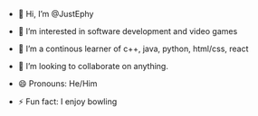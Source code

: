 - 👋 Hi, I’m @JustEphy
- 👀 I’m interested in software development and video games
- 🌱 I’m a continous learner of c++, java, python, html/css, react
- 💞️ I’m looking to collaborate on anything. 

- 😄 Pronouns: He/Him
- ⚡ Fun fact: I enjoy bowling

<!---
JustEphy/JustEphy is a ✨ special ✨ repository because its `README.md` (this file) appears on your GitHub profile.
You can click the Preview link to take a look at your changes.
--->
